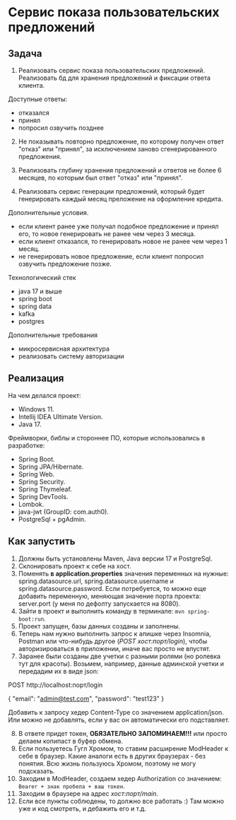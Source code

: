 # Сервис показа пользовательских предложений

## Задача

1. Реализовать сервис показа пользовательских предложений. Реализовать бд для хранения предложений и фиксации ответа клиента.

Доступные ответы:

- отказался
- принял
- попросил озвучить позднее

2. Не показывать повторно предложение, по которому получен ответ "отказ" или "принял", за исключением заново сгенерированного предложения.

3. Реализовать глубину хранения предложений и ответов не более 6 месяцев, по которым был ответ "отказ" или "принял".

4. Реализовать сервис генерации предложений, который будет генерировать каждый месяц преложение на оформление кредита.

Дополнительные условия.

- если клиент ранее уже получал подобное предложение и принял его, то новое генерировать не ранее чем через 3 месяца.
- если клиент отказался, то генерировать новое не ранее чем через 1 месяц.
- не генерировать новое предложение, если клиент попросил озвучить предложение позже.

Технологический стек

- java 17 и выше
- spring boot
- spring data
- kafka
- postgres

Дополнительные требования

- микросервисная архитектура
- реализовать систему авторизации

## Реализация

На чем делался проект:
- Windows 11.
- Intellij IDEA Ultimate Version.
- Java 17.

Фреймворки, библы и стороннее ПО, которые использовались в разработке:
- Spring Boot.
- Spring JPA/Hibernate.
- Spring Web.
- Spring Security.
- Spring Thymeleaf.
- Spring DevTools.
- Lombok.
- java-jwt (GroupID: com.auth0).
- PostgreSql + pgAdmin.

## Как запустить

1. Должны быть установлены Maven, Java версии 17 и PostgreSql. 
2. Склонировать проект к себе на хост.
3. Поменять **в application.properties** значения переменных на нужные: spring.datasource.url, spring.datasource.username и spring.datasource.password. Если потребуется, то можно еще добавить переменную, меняющая значение порта проекта: server.port (у меня по дефолту запускается на 8080).
4. Зайти в проект и выполнить команду в терминале: ``mvn spring-boot:run``.
5. Проект запущен, базы данных созданы и заполнены.
6. Теперь нам нужно выполнить запрос к апишке через Insomnia, Postman или что-нибудь другое (_POST хост:порт/login_), чтобы авторизироваться в приложении, иначе вас просто не впустят.
7. Заранее были созданы две учетки с разными ролями (но ролевка тут для красоты). Возьмем, например, данные админской учетки и передадим их в виде json:

POST http://localhost:порт/login

{
    "email": "admin@test.com",
    "password": "test123"
}

Добавить к запросу хедер Content-Type со значением application/json. Или можно не добавлять, если у вас он автоматически его подставляет.

8. В ответе придет токен, **ОБЯЗАТЕЛЬНО ЗАПОМИНАЕМ!!!** или просто делаем копипаст в буфер обмена.
9. Если пользуетесь Гугл Хромом, то ставим расширение ModHeader к себе в браузер. Какие аналоги есть в других браузерах - без понятия. Всю жизнь пользуюсь Хромом, поэтому не могу подсказать.
10. Заходим в ModHeader, создаем хедер Authorization со значением: ``Bearer + знак пробела + ваш токен``.
11. Заходим в браузере на адрес _хост:порт/main_.
12. Если все пункты соблюдены, то должно все работать :) Там можно уже и код смотреть, и дебажить его и т.д.